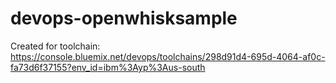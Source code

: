 # devops-openwhisksample
Created for toolchain: https://console.bluemix.net/devops/toolchains/298d91d4-695d-4064-af0c-fa73d6f37155?env_id=ibm%3Ayp%3Aus-south
